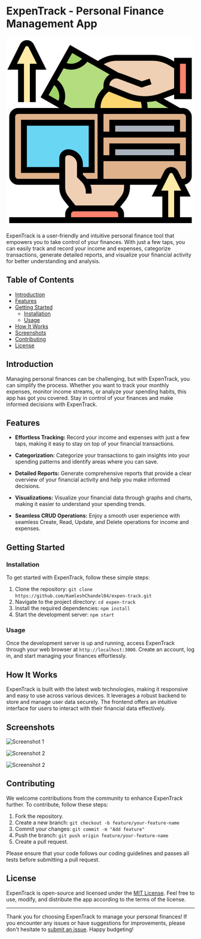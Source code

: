 # ExpenTrack - Personal Finance Management App

![ExpenTrack Logo](./client/public/expense.png)

ExpenTrack is a user-friendly and intuitive personal finance tool that empowers you to take control of your finances. With just a few taps, you can easily track and record your income and expenses, categorize transactions, generate detailed reports, and visualize your financial activity for better understanding and analysis.

## Table of Contents

- [Introduction](#introduction)
- [Features](#features)
- [Getting Started](#getting-started)
  - [Installation](#installation)
  - [Usage](#usage)
- [How It Works](#how-it-works)
- [Screenshots](#screenshots)
- [Contributing](#contributing)
- [License](#license)

## Introduction

Managing personal finances can be challenging, but with ExpenTrack, you can simplify the process. Whether you want to track your monthly expenses, monitor income streams, or analyze your spending habits, this app has got you covered. Stay in control of your finances and make informed decisions with ExpenTrack.

## Features

- **Effortless Tracking:** Record your income and expenses with just a few taps, making it easy to stay on top of your financial transactions.

- **Categorization:** Categorize your transactions to gain insights into your spending patterns and identify areas where you can save.

- **Detailed Reports:** Generate comprehensive reports that provide a clear overview of your financial activity and help you make informed decisions.

- **Visualizations:** Visualize your financial data through graphs and charts, making it easier to understand your spending trends.

- **Seamless CRUD Operations:** Enjoy a smooth user experience with seamless Create, Read, Update, and Delete operations for income and expenses.

## Getting Started

### Installation

To get started with ExpenTrack, follow these simple steps:

1. Clone the repository: `git clone https://github.com/KamleshChandel04/expen-track.git`
2. Navigate to the project directory: `cd expen-track`
3. Install the required dependencies: `npm install`
4. Start the development server: `npm start`

### Usage

Once the development server is up and running, access ExpenTrack through your web browser at `http://localhost:3000`. Create an account, log in, and start managing your finances effortlessly.

## How It Works

ExpenTrack is built with the latest web technologies, making it responsive and easy to use across various devices. It leverages a robust backend to store and manage user data securely. The frontend offers an intuitive interface for users to interact with their financial data effectively.

## Screenshots

![Screenshot 1](./client/screenshot(536).png)


![Screenshot 2](./client/screenshot(537).png)

![Screenshot 2](./client/screenshot(538).png)

## Contributing

We welcome contributions from the community to enhance ExpenTrack further. To contribute, follow these steps:

1. Fork the repository.
2. Create a new branch: `git checkout -b feature/your-feature-name`
3. Commit your changes: `git commit -m "Add feature"`
4. Push the branch: `git push origin feature/your-feature-name`
5. Create a pull request.

Please ensure that your code follows our coding guidelines and passes all tests before submitting a pull request.

## License

ExpenTrack is open-source and licensed under the [MIT License](/path/to/LICENSE). Feel free to use, modify, and distribute the app according to the terms of the license.

---

Thank you for choosing ExpenTrack to manage your personal finances! If you encounter any issues or have suggestions for improvements, please don't hesitate to [submit an issue](https://github.com/KamleshChandel04/expen-track/issues). Happy budgeting!

